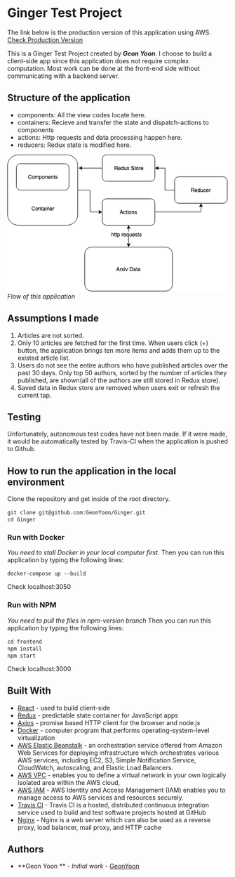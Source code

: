 # Ginger Test Project

The link below is the production version of this application using AWS.
[Check Production Version](http://ginger-env.3khafvwt37.us-east-2.elasticbeanstalk.com/)

This is a Ginger Test Project created by ***Geon Yoon***.
I choose to build a client-side app since this application does not require complex computation. Most work can be done at the front-end side without communicating with a backend server.

## Structure of the application
- components: All the view codes locate here.
- containers: Recieve and transfer the state and dispatch-actions to components
- actions: Http requests and data processing happen here.
- reducers: Redux state is modified here.

![](./map.png)
*Flow of this application*

## Assumptions I made
1. Articles are not sorted. 
2. Only 10 articles are fetched for the first time. When users click (+) button, the application brings ten more items and adds them up to the existed article list. 
3. Users do not see the entire authors who have published articles over the past 30 days. Only top 50 authors, sorted by the number of articles they published, are shown(all of the authors are still stored in Redux store).
4. Saved data in Redux store are removed when users exit or refresh the current tap.

## Testing
Unfortunately, autonomous test codes have not been made. If it were made, it would be automatically tested by Travis-CI when the application is pushed to Github.

## How to run the application in the local environment

Clone the repository and get inside of the root directory.
```
git clone git@github.com:GeonYoon/Ginger.git
cd Ginger
```

### Run with Docker
*You need to stall Docker in your local computer first.*
Then you can run this application by typing the following lines:
```
docker-compose up --build
```
Check localhost:3050

### Run with NPM
*You need to pull the files in npm-version branch*
Then you can run this application by typing the following lines:
```
cd frontend
npm install
npm start
```
Check localhost:3000

## Built With
* [React](https://reactjs.org/) - used to build client-side
* [Redux](http://redux.js.org/docs/basics/UsageWithReact.html) - predictable state container for JavaScript apps
* [Axios](https://github.com/axios/axios) - promise based HTTP client for the browser and node.js
* [Docker](https://www.docker.com/) - computer program that performs operating-system-level virtualization
* [AWS Elastic Beanstalk](https://aws.amazon.com/elasticbeanstalk/) - an orchestration service offered from Amazon Web Services for deploying infrastructure which orchestrates various AWS services, including EC2, S3, Simple Notification Service, CloudWatch, autoscaling, and Elastic Load Balancers. 
* [AWS VPC](https://aws.amazon.com/vpc/) - enables you to define a virtual network in your own logically isolated area within the AWS cloud,
* [AWS IAM](https://aws.amazon.com/iam/) - AWS Identity and Access Management (IAM) enables you to manage access to AWS services and resources securely.
* [Travis CI](https://travis-ci.org/) - Travis CI is a hosted, distributed continuous integration service used to build and test software projects hosted at GitHub
* [Nginx](https://www.nginx.com/) - Nginx is a web server which can also be used as a reverse proxy, load balancer, mail proxy, and HTTP cache

## Authors
* **Geon Yoon ** - *Initial work* - [GeonYoon](https://github.com/GeonYoon)
